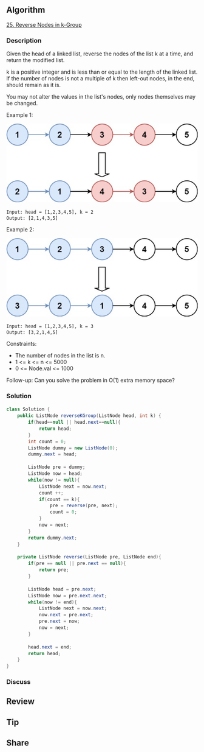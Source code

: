 ## Algorithm

[25. Reverse Nodes in k-Group](https://leetcode.com/problems/reverse-nodes-in-k-group)

### Description

Given the head of a linked list, reverse the nodes of the list k at a time, and return the modified list.

k is a positive integer and is less than or equal to the length of the linked list. If the number of nodes is not a multiple of k then left-out nodes, in the end, should remain as it is.

You may not alter the values in the list's nodes, only nodes themselves may be changed.

Example 1:

![](assets/20240802-b609f766.png)

```
Input: head = [1,2,3,4,5], k = 2
Output: [2,1,4,3,5]
```

Example 2:

![](assets/20240802-3d73fcd0.png)

```
Input: head = [1,2,3,4,5], k = 3
Output: [3,2,1,4,5]
```

Constraints:

- The number of nodes in the list is n.
- 1 <= k <= n <= 5000
- 0 <= Node.val <= 1000

Follow-up: Can you solve the problem in O(1) extra memory space?

### Solution

```java
class Solution {
    public ListNode reverseKGroup(ListNode head, int k) {
        if(head==null || head.next==null){
            return head;
        }
        int count = 0;
        ListNode dummy = new ListNode(0);
        dummy.next = head;

        ListNode pre = dummy;
        ListNode now = head;
        while(now != null){
            ListNode next = now.next;
            count ++;
            if(count == k){
                pre = reverse(pre, next);
                count = 0;
            }
            now = next;
        }
        return dummy.next;
    }

    private ListNode reverse(ListNode pre, ListNode end){
        if(pre == null || pre.next == null){
            return pre;
        }

        ListNode head = pre.next;
        ListNode now = pre.next.next;
        while(now != end){
            ListNode next = now.next;
            now.next = pre.next;
            pre.next = now;
            now = next;
        }

        head.next = end;
        return head;
    }
}
```

### Discuss

## Review


## Tip


## Share
